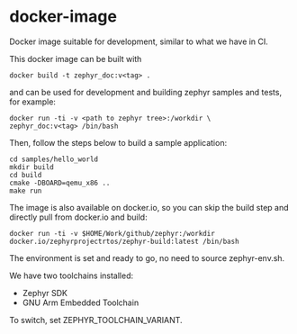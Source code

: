 # docker-image
Docker image suitable for development, similar to what we have in CI.


This docker image can be built with

```
docker build -t zephyr_doc:v<tag> .
```

and can be used for development and building zephyr samples and tests,
for example:

```
docker run -ti -v <path to zephyr tree>:/workdir \
zephyr_doc:v<tag> /bin/bash
```

Then, follow the steps below to build a sample application:

```
cd samples/hello_world
mkdir build
cd build
cmake -DBOARD=qemu_x86 ..
make run
```

The image is also available on docker.io, so you can skip the build step
and directly pull from docker.io and build:

```
docker run -ti -v $HOME/Work/github/zephyr:/workdir
docker.io/zephyrprojectrtos/zephyr-build:latest /bin/bash
```

The environment is set and ready to go, no need to source zephyr-env.sh.

We have two toolchains installed:
- Zephyr SDK
- GNU Arm Embedded Toolchain

To switch, set ZEPHYR_TOOLCHAIN_VARIANT.
